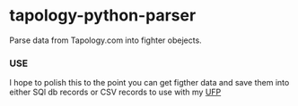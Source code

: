 # tapology-python-parser
Parse data from Tapology.com into fighter obejects.

### USE
I hope to polish this to the point you can get figther data and save them into either SQl db records or CSV records to use with my [UFP](https://github.com/angel-721/UFP)
